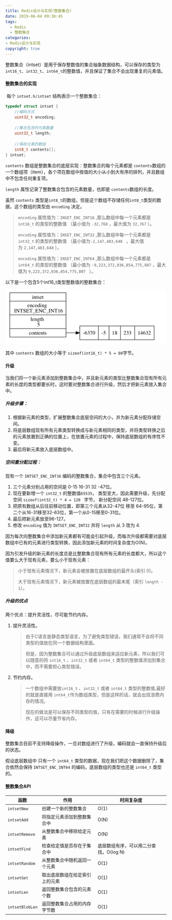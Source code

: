 ```yaml
---
title: Redis设计与实现(整数集合)
date: 2019-06-04 09:38:45
tags:
  - Redis
  - 整数集合
categories: 
- Redis设计与实现
copyright: true
---
```


​      整数集合（intset）是用于保存整数值的集合抽象数据结构，可以保存的类型为 `int16_t`、`int32_t`、`int64_t`的整数值，并且保证了集合不会出现重复的元素值。

#### 整数集合的实现

​	每个 `intset.h/intset` 结构表示一个整数集合：

```c++
typedef struct intset {
	//编码方式
	uint32_t encoding;

	//集合包含的元素数量
	uint32_t length;

	//保存元素的数组
	int8_t contents[];
} intset;
```
`contents` 数组是整数集合的底层实现：整数集合的每个元素都是 `contents`数组的一个数组项（item），各个项在数组中按值的大小从小到大有序的排列，并且数组中不包含任何重复项。

`length` 属性记录了整数集合包含的元素数量，也即是 `contents`数组的长度。

<!--more-->

虽然 `contents` 类型是`int8_t`的数组，但是这个数组不存储任何`int8_t`类型的数据，这个数组的类型由 `encoding` 决定。

> `encoding` 属性值为：`INSET_ENC_INT16` ,那么数组中每一个元素都是 `int16_t` 的类型的整数值 （最小值为 `-32,768` ，最大值为 `32,767` ）。 
>
> `encoding` 属性值为：`INSET_ENC_INT32` ,那么数组中每一个元素都是 `int32_t` 的类型的整数值 （最小值为`-2,147,483,648 ` ，最大值为 `2,147,483,648` ）。 
>
> `encoding` 属性值为：`INSET_ENC_INT64` ,那么数组中每一个元素都是 `int64_t` 的类型的整数值 （最小值为 `-9,223,372,036,854,775,807` ，最大值为 `9,223,372,036,854,775,807 ` ）。 

以下是一个包含5个int16_t类型整数值的整数集合：

![intset_1](Redis设计与实现-整数集合\intset_1.png)

其中 `contents` 数组的大小等于 `sizeof(int16_t) * 5 = 80`字节。

#### 升级

当我们将一个新元素添加到整数集合中，并且新元素的类型比整数集合现有所有元素的长度的类型都要长时，这时要对整数集合进行升级，然后才把新元素放入集合中。

##### 升级步骤：

1. 根据新元素的类型，扩展整数集合底层空间的大小，并为新元素分配存储空间。
2. 将底层数组现有所有元素类型转换成与新元素相同的类型，并将类型转换之后的元素放置到正确的位置上，在放置元素的过程中，保持底层数组的有序性不变。
3. 最后将新元素放入底层数组中。

##### 空间重分配过程：

现有一个 `INTSET_ENC_INT16` 编码的整数集合，集合中包含三个元素。

1. 三个元素分别占用的空间是 0-15   16-31   32 -47位。
2. 现在要新增一个 `int32_t` 的整数值`65535`， 类型变大，因此需要升级，先分配空间 `sizeof(int32_t) * 4 = 128 ` 字节， 新分配空间 48-127位。
3. 把原有数组从后往前移动位置，即第三个元素从32-47位 移至 64-95位，第二个从16-31移至32-63位，第一个从0-15移至0-31位。
4. 最后把新元素放至96-127。
5. 修改 `encoding` 值为 `INTSET_ENC_INT32` 并将 `length` 从 3 改为 4.

因为每次向整数集合中添加新元素都有可能会引起升级，而每次升级都需要对底层数组中已有的元素进行类型转换，因此添加新元素的时间复杂度为O(N)。

因为引发升级的新元素的长度总是比整数集合现有所有元素的长度都大，所以这个值要么大于现有元素，要么小于现有元素：

> 小于现有元素情况下，新元素会被放置在底层数组的最开头(索引 0)。
>
> 大于现有元素情况下，新元素被放置在底层数组的最末尾（索引 `length - 1`）。

##### 升级的优点

两个优点：提升灵活性，尽可能节约内存。

1. 提升灵活性。

   > 由于C语言是静态类型语言，为了避免类型错误，我们通常不会将不同类型的值放在同一个数据结构里面。
   >
   > 但是，因为整数集合可以通过升级底层数组来适应新元素，所以我们可以随意的将 `int16_t` 、`int32_t` 或者 `int64_t` 类型的整数值添加到集合中，而不需要担心类型错误。

2. 节约内存。

   > 一个数组中需要放`int16_t` 、`int32_t` 或者 `int64_t` 类型的整数值,最好的就是直接用 `int64_t`作为数组类型，但是这样的话，就会出现浪费内存的情况。
   >
   > 现在的做法是可以保存不同类型的值，只有在需要的时候进行升级操作，这可以尽量节省内存。

#### 降级

整数集合目前不支持降级操作，一旦对数组进行了升级，编码就会一直保持升级后的状态。

假设底层数组中 只有一个 `int64_t` 类型的数据，现在我们把这个数据删除了，集合依然会保持 `INTSET_ENC_INT64` 的编码，底层数组的类型也还是 `int64_t` 类型的。

#### 整数集合API

| 函数            | 作用                           | 时间复杂度                             |
| --------------- | ------------------------------ | -------------------------------------- |
| `intsetNew`     | 创建一个新的整数集合           | O(1)                                   |
| `intsetAdd`     | 将指定元素添加到整数集合中     | O(N)                                   |
| `intsetRemove`  | 从整数集合中移除给定元素       | O(N)                                   |
| `intsetFind`    | 检查给定值是否存在于集合中     | 底层数组有序，可以用二分查找，O(log N) |
| `intsetRandom`  | 从整数集合中随机返回一个元素   | O(1)                                   |
| `intsetGet`     | 取出底层数组在给定索引上的元素 | O(1)                                   |
| `intsetLen`     | 返回整数集合包含的元素个数     | O(1)                                   |
| `intsetBlobLen` | 返回整数集合占用的内存字节数   | O(1)                                   |


